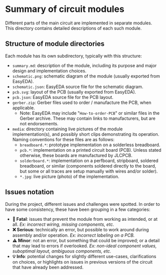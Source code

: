 # Summary of circuit modules

Different parts of the main circuit are implemented in separate modules. This directory contains detailed descriptions of each such module.

## Structure of module directories

Each module has its own subdirectory, typically with this structure:

- `summary.md`: description of the module, including its purpose and major design and implementation choices.
- `schematic.png`: schematic diagram of the module (usually exported from EasyEDA).
- `schematic.json`: EasyEDA source file for the schematic diagram.
- `pcb.svg`: layout of the PCB (usually exported from EasyEDA).
- `pcb.json`: EasyEDA source file for the PCB layout.
- `gerber.zip`: Gerber files used to order / manufacture the PCB, when applicable.
  - Note: EasyEDA may include "`How-to-order-PCB`" or similar files in the Gerber archive. These may contain links to manufacturers, but are not endorsements.
- `media`: directory containing live pictures of the module implementation(s), and possibly short clips demonstrating its operation. Naming conventions for these files are as follows:
  - `breadboard.*`: prototype implementation on a solderless breadboard.
  - `pcb.*`: implementation on a printed circuit board (PCB). Unless stated otherwise, these boards are manufactured by JLCPCB.
  - `solderboard.*`: implementation on a perfboard, stripboard, soldered breadboard, or similar (components soldered directly to the board, but some or all traces are setup manually with wires and/or solder).
  - `*.jpg`: live picture (photo) of the implementation.

## Issues notation

During the project, different issues and challenges were spotted. In order to have some consistency, these have been grouping in a few categories:

  - **🤯 Fatal**: issues that prevent the module from working as intended, or at all. _Ex: incorrect wiring, missing components, etc._
  - **❌ Serious**: technically an error, but possible to work around during assembly and/or operation. _Ex: incorrect labeling on a PCB._
  - **⚠️ Minor**: not an error, but something that could be improved; or a detail that may lead to errors if overlooked. _Ex: non-ideal component values, suboptimal layout, ambiguous components, etc._
  - **💡 Info**: potential changes for slightly different use-cases, clarifications on choices, or highlights on issues in previous versions of the circuit that have already been addressed.